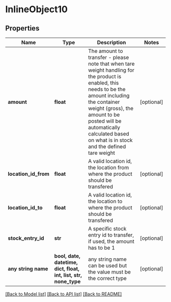 # InlineObject10


## Properties
Name | Type | Description | Notes
------------ | ------------- | ------------- | -------------
**amount** | **float** | The amount to transfer - please note that when tare weight handling for the product is enabled, this needs to be the amount including the container weight (gross), the amount to be posted will be automatically calculated based on what is in stock and the defined tare weight | [optional] 
**location_id_from** | **float** | A valid location id, the location from where the product should be transfered | [optional] 
**location_id_to** | **float** | A valid location id, the location to where the product should be transfered | [optional] 
**stock_entry_id** | **str** | A specific stock entry id to transfer, if used, the amount has to be 1 | [optional] 
**any string name** | **bool, date, datetime, dict, float, int, list, str, none_type** | any string name can be used but the value must be the correct type | [optional]

[[Back to Model list]](../README.md#documentation-for-models) [[Back to API list]](../README.md#documentation-for-api-endpoints) [[Back to README]](../README.md)


